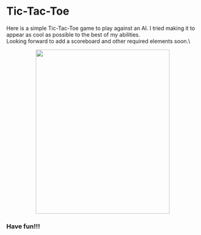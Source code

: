 # Tic-Tac-Toe
Here is a simple Tic-Tac-Toe game to play against an AI. I tried making it to appear as cool as possible to the best of my abilities.\
Looking forward to add a scoreboard and other required elements soon.\
<p align ="center"><img src = "https://imgur.com/Pi3eRmo.png" height = "430px" width = "350px"/></p>

### Have fun!!!

